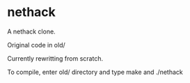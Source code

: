 # nethack

A nethack clone.

Original code in old/

Currently rewritting from scratch.

To compile, enter old/ directory and type make and ./nethack
